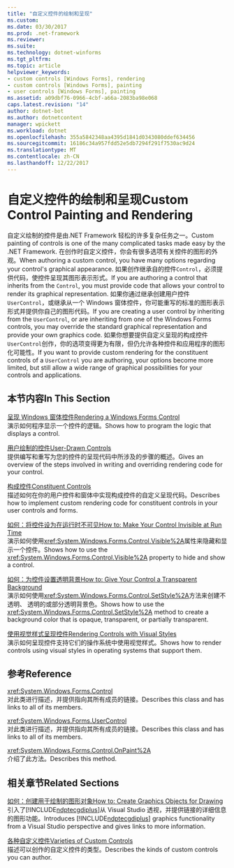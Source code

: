 ```yaml
---
title: "自定义控件的绘制和呈现"
ms.custom: 
ms.date: 03/30/2017
ms.prod: .net-framework
ms.reviewer: 
ms.suite: 
ms.technology: dotnet-winforms
ms.tgt_pltfrm: 
ms.topic: article
helpviewer_keywords:
- custom controls [Windows Forms], rendering
- custom controls [Windows Forms], painting
- user controls [Windows Forms], painting
ms.assetid: a09dbf76-0966-4cbf-a66a-2083ba98e068
caps.latest.revision: "14"
author: dotnet-bot
ms.author: dotnetcontent
manager: wpickett
ms.workload: dotnet
ms.openlocfilehash: 355a5842348aa4395d1841d0343080ddef634456
ms.sourcegitcommit: 16186c34a957fdd52e5db7294f291f7530ac9d24
ms.translationtype: MT
ms.contentlocale: zh-CN
ms.lasthandoff: 12/22/2017
---
```

# <a name="custom-control-painting-and-rendering"></a><span data-ttu-id="436e1-102">自定义控件的绘制和呈现</span><span class="sxs-lookup"><span data-stu-id="436e1-102">Custom Control Painting and Rendering</span></span>
<span data-ttu-id="436e1-103">自定义绘制的控件是由.NET Framework 轻松的许多复杂任务之一。</span><span class="sxs-lookup"><span data-stu-id="436e1-103">Custom painting of controls is one of the many complicated tasks made easy by the .NET Framework.</span></span> <span data-ttu-id="436e1-104">在创作时自定义控件，你会有很多选项有关控件的图形的外观。</span><span class="sxs-lookup"><span data-stu-id="436e1-104">When authoring a custom control, you have many options regarding your control's graphical appearance.</span></span> <span data-ttu-id="436e1-105">如果创作继承自的控件`Control`，必须提供代码，使控件呈现其图形表示形式。</span><span class="sxs-lookup"><span data-stu-id="436e1-105">If you are authoring a control that inherits from the `Control`, you must provide code that allows your control to render its graphical representation.</span></span> <span data-ttu-id="436e1-106">如果你通过继承创建用户控件`UserControl`，或继承从一个 Windows 窗体控件，你可能重写的标准的图形表示形式并提供你自己的图形代码。</span><span class="sxs-lookup"><span data-stu-id="436e1-106">If you are creating a user control by inheriting from the `UserControl`, or are inheriting from one of the Windows Forms controls, you may override the standard graphical representation and provide your own graphics code.</span></span> <span data-ttu-id="436e1-107">如果你想要提供自定义呈现的构成控件`UserControl`创作，你的选项变得更为有限，但仍允许各种控件和应用程序的图形化可能性。</span><span class="sxs-lookup"><span data-stu-id="436e1-107">If you want to provide custom rendering for the constituent controls of a `UserControl` you are authoring, your options become more limited, but still allow a wide range of graphical possibilities for your controls and applications.</span></span>  
  
## <a name="in-this-section"></a><span data-ttu-id="436e1-108">本节内容</span><span class="sxs-lookup"><span data-stu-id="436e1-108">In This Section</span></span>  
 [<span data-ttu-id="436e1-109">呈现 Windows 窗体控件</span><span class="sxs-lookup"><span data-stu-id="436e1-109">Rendering a Windows Forms Control</span></span>](../../../../docs/framework/winforms/controls/rendering-a-windows-forms-control.md)  
 <span data-ttu-id="436e1-110">演示如何程序显示一个控件的逻辑。</span><span class="sxs-lookup"><span data-stu-id="436e1-110">Shows how to program the logic that displays a control.</span></span>  
  
 [<span data-ttu-id="436e1-111">用户绘制的控件</span><span class="sxs-lookup"><span data-stu-id="436e1-111">User-Drawn Controls</span></span>](../../../../docs/framework/winforms/controls/user-drawn-controls.md)  
 <span data-ttu-id="436e1-112">提供编写和重写为您的控件的呈现代码中所涉及的步骤的概述。</span><span class="sxs-lookup"><span data-stu-id="436e1-112">Gives an overview of the steps involved in writing and overriding rendering code for your control.</span></span>  
  
 [<span data-ttu-id="436e1-113">构成控件</span><span class="sxs-lookup"><span data-stu-id="436e1-113">Constituent Controls</span></span>](../../../../docs/framework/winforms/controls/constituent-controls.md)  
 <span data-ttu-id="436e1-114">描述如何在你的用户控件和窗体中实现构成控件的自定义呈现代码。</span><span class="sxs-lookup"><span data-stu-id="436e1-114">Describes how to implement custom rendering code for constituent controls in your user controls and forms.</span></span>  
  
 [<span data-ttu-id="436e1-115">如何：将控件设为在运行时不可见</span><span class="sxs-lookup"><span data-stu-id="436e1-115">How to: Make Your Control Invisible at Run Time</span></span>](../../../../docs/framework/winforms/controls/how-to-make-your-control-invisible-at-run-time.md)  
 <span data-ttu-id="436e1-116">演示如何使用<xref:System.Windows.Forms.Control.Visible%2A>属性来隐藏和显示一个控件。</span><span class="sxs-lookup"><span data-stu-id="436e1-116">Shows how to use the <xref:System.Windows.Forms.Control.Visible%2A> property to hide and show a control.</span></span>  
  
 [<span data-ttu-id="436e1-117">如何：为控件设置透明背景</span><span class="sxs-lookup"><span data-stu-id="436e1-117">How to: Give Your Control a Transparent Background</span></span>](../../../../docs/framework/winforms/controls/how-to-give-your-control-a-transparent-background.md)  
 <span data-ttu-id="436e1-118">演示如何使用<xref:System.Windows.Forms.Control.SetStyle%2A>方法来创建不透明、 透明的或部分透明背景色。</span><span class="sxs-lookup"><span data-stu-id="436e1-118">Shows how to use the <xref:System.Windows.Forms.Control.SetStyle%2A> method to create a background color that is opaque, transparent, or partially transparent.</span></span>  
  
 [<span data-ttu-id="436e1-119">使用视觉样式呈现控件</span><span class="sxs-lookup"><span data-stu-id="436e1-119">Rendering Controls with Visual Styles</span></span>](../../../../docs/framework/winforms/controls/rendering-controls-with-visual-styles.md)  
 <span data-ttu-id="436e1-120">演示如何呈现控件支持它们的操作系统中使用视觉样式。</span><span class="sxs-lookup"><span data-stu-id="436e1-120">Shows how to render controls using visual styles in operating systems that support them.</span></span>  
  
## <a name="reference"></a><span data-ttu-id="436e1-121">参考</span><span class="sxs-lookup"><span data-stu-id="436e1-121">Reference</span></span>  
 <xref:System.Windows.Forms.Control>  
 <span data-ttu-id="436e1-122">对此类进行描述，并提供指向其所有成员的链接。</span><span class="sxs-lookup"><span data-stu-id="436e1-122">Describes this class and has links to all of its members.</span></span>  
  
 <xref:System.Windows.Forms.UserControl>  
 <span data-ttu-id="436e1-123">对此类进行描述，并提供指向其所有成员的链接。</span><span class="sxs-lookup"><span data-stu-id="436e1-123">Describes this class and has links to all of its members.</span></span>  
  
 <xref:System.Windows.Forms.Control.OnPaint%2A>  
 <span data-ttu-id="436e1-124">介绍了此方法。</span><span class="sxs-lookup"><span data-stu-id="436e1-124">Describes this method.</span></span>  
  
## <a name="related-sections"></a><span data-ttu-id="436e1-125">相关章节</span><span class="sxs-lookup"><span data-stu-id="436e1-125">Related Sections</span></span>  
 [<span data-ttu-id="436e1-126">如何：创建用于绘制的图形对象</span><span class="sxs-lookup"><span data-stu-id="436e1-126">How to: Create Graphics Objects for Drawing</span></span>](../../../../docs/framework/winforms/advanced/how-to-create-graphics-objects-for-drawing.md)  
 <span data-ttu-id="436e1-127">引入了[!INCLUDE[ndptecgdiplus](../../../../includes/ndptecgdiplus-md.md)]从 Visual Studio 透视，并提供链接的详细信息的图形功能。</span><span class="sxs-lookup"><span data-stu-id="436e1-127">Introduces [!INCLUDE[ndptecgdiplus](../../../../includes/ndptecgdiplus-md.md)] graphics functionality from a Visual Studio perspective and gives links to more information.</span></span>  
  
 [<span data-ttu-id="436e1-128">各种自定义控件</span><span class="sxs-lookup"><span data-stu-id="436e1-128">Varieties of Custom Controls</span></span>](../../../../docs/framework/winforms/controls/varieties-of-custom-controls.md)  
 <span data-ttu-id="436e1-129">描述可以创作的自定义控件的类型。</span><span class="sxs-lookup"><span data-stu-id="436e1-129">Describes the kinds of custom controls you can author.</span></span>
